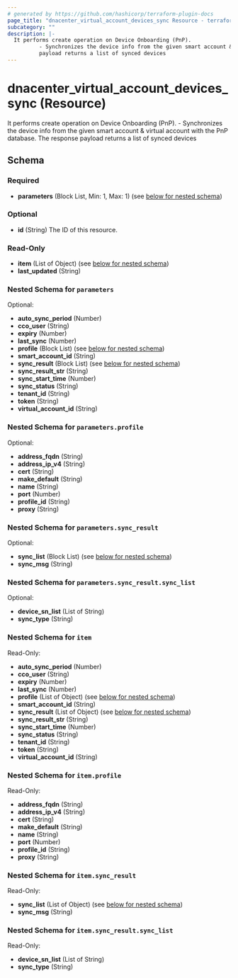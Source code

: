 ```yaml
---
# generated by https://github.com/hashicorp/terraform-plugin-docs
page_title: "dnacenter_virtual_account_devices_sync Resource - terraform-provider-dnacenter"
subcategory: ""
description: |-
  It performs create operation on Device Onboarding (PnP).
          - Synchronizes the device info from the given smart account & virtual account with the PnP database. The response
          payload returns a list of synced devices
---
```


# dnacenter_virtual_account_devices_sync (Resource)

It performs create operation on Device Onboarding (PnP).
		- Synchronizes the device info from the given smart account & virtual account with the PnP database. The response
		payload returns a list of synced devices



<!-- schema generated by tfplugindocs -->
## Schema

### Required

- **parameters** (Block List, Min: 1, Max: 1) (see [below for nested schema](#nestedblock--parameters))

### Optional

- **id** (String) The ID of this resource.

### Read-Only

- **item** (List of Object) (see [below for nested schema](#nestedatt--item))
- **last_updated** (String)

<a id="nestedblock--parameters"></a>
### Nested Schema for `parameters`

Optional:

- **auto_sync_period** (Number)
- **cco_user** (String)
- **expiry** (Number)
- **last_sync** (Number)
- **profile** (Block List) (see [below for nested schema](#nestedblock--parameters--profile))
- **smart_account_id** (String)
- **sync_result** (Block List) (see [below for nested schema](#nestedblock--parameters--sync_result))
- **sync_result_str** (String)
- **sync_start_time** (Number)
- **sync_status** (String)
- **tenant_id** (String)
- **token** (String)
- **virtual_account_id** (String)

<a id="nestedblock--parameters--profile"></a>
### Nested Schema for `parameters.profile`

Optional:

- **address_fqdn** (String)
- **address_ip_v4** (String)
- **cert** (String)
- **make_default** (String)
- **name** (String)
- **port** (Number)
- **profile_id** (String)
- **proxy** (String)


<a id="nestedblock--parameters--sync_result"></a>
### Nested Schema for `parameters.sync_result`

Optional:

- **sync_list** (Block List) (see [below for nested schema](#nestedblock--parameters--sync_result--sync_list))
- **sync_msg** (String)

<a id="nestedblock--parameters--sync_result--sync_list"></a>
### Nested Schema for `parameters.sync_result.sync_list`

Optional:

- **device_sn_list** (List of String)
- **sync_type** (String)




<a id="nestedatt--item"></a>
### Nested Schema for `item`

Read-Only:

- **auto_sync_period** (Number)
- **cco_user** (String)
- **expiry** (Number)
- **last_sync** (Number)
- **profile** (List of Object) (see [below for nested schema](#nestedobjatt--item--profile))
- **smart_account_id** (String)
- **sync_result** (List of Object) (see [below for nested schema](#nestedobjatt--item--sync_result))
- **sync_result_str** (String)
- **sync_start_time** (Number)
- **sync_status** (String)
- **tenant_id** (String)
- **token** (String)
- **virtual_account_id** (String)

<a id="nestedobjatt--item--profile"></a>
### Nested Schema for `item.profile`

Read-Only:

- **address_fqdn** (String)
- **address_ip_v4** (String)
- **cert** (String)
- **make_default** (String)
- **name** (String)
- **port** (Number)
- **profile_id** (String)
- **proxy** (String)


<a id="nestedobjatt--item--sync_result"></a>
### Nested Schema for `item.sync_result`

Read-Only:

- **sync_list** (List of Object) (see [below for nested schema](#nestedobjatt--item--sync_result--sync_list))
- **sync_msg** (String)

<a id="nestedobjatt--item--sync_result--sync_list"></a>
### Nested Schema for `item.sync_result.sync_list`

Read-Only:

- **device_sn_list** (List of String)
- **sync_type** (String)


